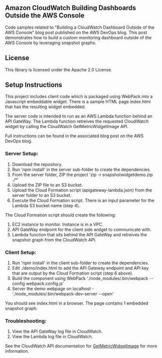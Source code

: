 ## Amazon CloudWatch Building Dashboards Outside the AWS Console

Code samples related to "Building a CloudWatch Dashboard Outside of the AWS Console" blog post published on the AWS DevOps blog. This post demonstrates how to build a custom monitoring dashboard outside of the AWS Console by leveraging snapshot graphs.

## License

This library is licensed under the Apache 2.0 License. 

## Setup Instructions

This project includes client code which is packaged using WebPack into a Javascript embeddable widget. There is a sample HTML page index.html that has the resulting widget embedded. 

The server code is intended to run as an AWS Lambda function behind an API GateWay. The Lambda function retreives the requested CloudWatch widget by calling the CloudWatch GetMetricWidgetImage API.  

Full instructions can be found in the associated blog post on the AWS DevOps blog. 

### Server Setup: 

1. Download the repository. 
2. Run 'npm install' in the server sub-folder to create the dependencies. 
3. From the server folder, ZIP the project 'zip -r snapshotwidgetdemo.zip ./*'
4. Upload the ZIP file to an S3 bucket. 
5. Upload the Cloud Formation script (apigateway-lambda.json) from the server folder to an S3 bucket. 
6. Execute the Cloud Formation script. There is an input parameter for the Lambda S3 bucket name (step 4).

The Cloud Formation script should create the following:
1. EC2 instance to monitor. Instance is in a VPC. 
2. API GateWay endpoint for the client side widget to communicate with. 
3. Lambda function that sits behind the API GateWay and retreives the snapshot graph from the CloudWatch API.

### Client Setup:

1. Run 'npm install' in the client sub-folder to create the dependencies.
2. Edit ./demo/index.html to add the API Gateway endpoint and API key that are output by the Cloud Formation script (step 6 above).
3. Build the component using WebPack './node_modules/.bin/webpack --config webpack.config.js'
4. Server the demo webpage on localhost - './node_modules/.bin/webpack-dev-server --open'

You should see index.html in a browser. The page contains 1 embedded snapshot graph. 

### Troubleshooting:

1. View the API GateWay log file in CloudWatch. 
2. View the Lambda log file in CloudWatch. 

See the CloudWatch API documentation for [GetMetricWidgetImage](https://docs.aws.amazon.com/AmazonCloudWatch/latest/APIReference/API_GetMetricWidgetImage.html) for more information. 


